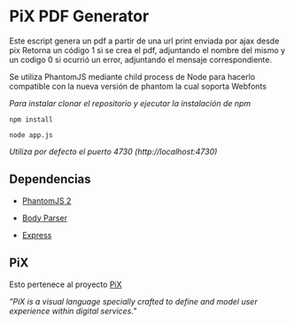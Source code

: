 # PiX PDF Generator

Este escript genera un pdf a partir de una url print enviada por ajax desde pix
Retorna un código 1 si se crea el pdf, adjuntando el nombre del mismo y un codigo 0 si ocurrió un error, adjuntando el mensaje correspondiente.

Se utiliza PhantomJS mediante child process de Node para hacerlo compatible con la nueva versión de phantom la cual soporta Webfonts

_Para instalar clonar el repositorio y ejecutar la instalación de npm_

	npm install

	node app.js

_Utiliza por defecto el puerto 4730 (http://localhost:4730)_

Dependencias
----

* [PhantomJS 2](https://www.npmjs.com/package/phantomjs)

* [Body Parser](https://www.npmjs.com/package/body-parser/)
* [Express](https://www.npmjs.com/package/express)

PiX
---

Esto pertenece al proyecto [PiX](http://eadpucv.github.io/pix/)

_"PiX is a visual language specially crafted to define and model user experience within digital services."_
